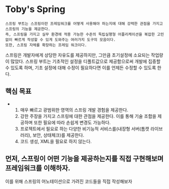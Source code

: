 # Toby's Spring
~~~
스프링 부트는 스프링이란 프레임워크를 어떻게 사용해야 하는지에 대해 강력한 관점을 가지고 스프링의 기능을 제공한다.
즉, 스프링을 가지고 실무 환경에 적용 가능한 수준의 독립실행형 어플리케이션을 복잡한 고민 없이 빠르게 작성할 수 있게 도와주는 여러가지 도구의 모음이다.
또한, 스프링 자체를 확장하는 프레임 워크이다.
~~~
스프링은 개발자에게 상당한 자유도를 제공하지만, 그만큼 초기설정에 소요되는 작업량이 많았다.
스프링 부트는 기초적인 설정을 디폴트값으로 제공함으로써 개발에 집중할 수 있도록 하며, 기초 설정에 대해 수정이 필요하다면 이를 언제든 수정할 수 있도록 한다. 

## 핵심 목표 
- 1. 매우 빠르고 광범위한 영역의 스프링 개발 경험을 제공한다.
  2. 강한 주장을 가지고 스프링에 대한 관점을 제공한다. 이를 통해 기술 조합을 제공하며 또한 필요에 따라 손쉽게 변경도 가능하다.
  3. 프로젝트에서 필요로 하는 다양한 비기능적 서비스를(내장형 서버(톰캣 라이브러리), 보안, 상태체크)를 제공한다.
  4. 코드 생성, XML을 필요로 하지 않는다.
## 먼저, 스프링이 어떤 기능을 제공하는지를 직접 구현해보며 프레임워크를 이해하자. 
이를 위해 스프링의 어노테이션으로 가려진 코드들을 직접 작성해보자


